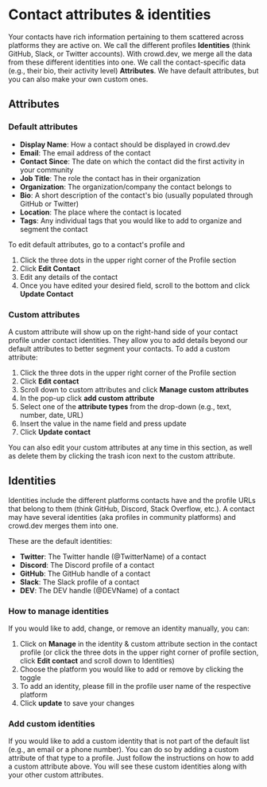 # Contact attributes & identities

Your contacts have rich information pertaining to them scattered across platforms they are active on. We call the different profiles **Identities** (think GitHub, Slack, or Twitter accounts). With crowd.dev, we merge all the data from these different identities into one. We call the contact-specific data (e.g., their bio, their activity level) **Attributes**. We have default attributes, but you can also make your own custom ones.

## Attributes

### Default attributes

* **Display Name**: How a contact should be displayed in crowd.dev
* **Email**: The email address of the contact
* **Contact Since**: The date on which the contact did the first activity in your community
* **Job Title**: The role the contact has in their organization
* **Organization**: The organization/company the contact belongs to
* **Bio**: A short description of the contact's bio (usually populated through GitHub or Twitter)
* **Location**: The place where the contact is located
* **Tags**: Any individual tags that you would like to add to organize and segment the contact

To edit default attributes, go to a contact's profile and

1. Click the three dots in the upper right corner of the Profile section
2. Click **Edit Contact**
3. Edit any details of the contact
4. Once you have edited your desired field, scroll to the bottom and click **Update Contact**

### Custom attributes

A custom attribute will show up on the right-hand side of your contact profile under contact identities. They allow you to add details beyond our default attributes to better segment your contacts. To add a custom attribute:

1. Click the three dots in the upper right corner of the Profile section
2. Click **Edit contact**
3. Scroll down to custom attributes and click **Manage custom attributes**
4. In the pop-up click **add custom attribute**
5. Select one of the **attribute types** from the drop-down (e.g., text, number, date, URL)
6. Insert the value in the name field and press update
7. Click **Update contact**

You can also edit your custom attributes at any time in this section, as well as delete them by clicking the trash icon next to the custom attribute.

## Identities

Identities include the different platforms contacts have and the profile URLs that belong to them (think GitHub, Discord, Stack Overflow, etc.). A contact may have several identities (aka profiles in community platforms) and crowd.dev merges them into one.

These are the default identities:

* **Twitter**: The Twitter handle (@TwitterName) of a contact
* **Discord**: The Discord profile of a contact
* **GitHub**: The GitHub handle of a contact
* **Slack**: The Slack profile of a contact
* **DEV**: The DEV handle (@DEVName) of a contact

### How to manage identities

If you would like to add, change, or remove an identity manually, you can:

1. Click on **Manage** in the identity & custom attribute section in the contact profile (or click the three dots in the upper right corner of profile section, click **Edit contact** and scroll down to Identities)
2. Choose the platform you would like to add or remove by clicking the toggle
3. To add an identity, please fill in the profile user name of the respective platform
4. Click **update** to save your changes

### Add custom identities

If you would like to add a custom identity that is not part of the default list (e.g., an email or a phone number). You can do so by adding a custom attribute of that type to a profile. Just follow the instructions on how to add a custom attribute above. You will see these custom identities along with your other custom attributes.

